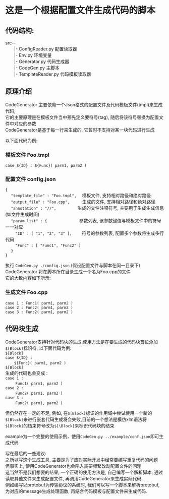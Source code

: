 # 这是一个根据配置文件生成代码的脚本  

## 代码结构:  
src--  
&emsp;&emsp;|- ConfigReader.py 配置读取器  
&emsp;&emsp;|- Env.py 环境变量  
&emsp;&emsp;|- Generator.py 代码生成器  
&emsp;&emsp;|- CodeGen.py 主脚本  
&emsp;&emsp;|- TemplateReader.py 代码模板读取器  

## 原理介绍  
CodeGenerator 主要依赖一个Json格式的配置文件及代码模板文件(tmpl)来生成代码,   
它的主要原理是在模板文件当中预先定义要符号(tag), 随后将该符号替换为配置文件中对应的参数  
CodeGenerator是基于每一行来生成的, 它暂时不支持对某一块代码进行生成

以下面代码为例:  
### 模板文件 Foo.tmpl  
`case ${ID} : ${Func}( parm1, parm2 )  `

### 配置文件 config.json  
`{`  
&emsp; `"template_file" : "Foo.tmpl",`&emsp; 模板文件, 支持相对路径和绝对路径  
&emsp; `"output_file" : "Foo.cpp",` &emsp; &emsp; 生成的文件, 支持相对路径和绝对路径  
&emsp; `"annotation" : "//",`&emsp;&emsp;&emsp;&emsp;&nbsp;&nbsp; 生成的文件注释符号, 主要用于生成生成信息(如文件生成时间)  
&emsp; `"param_list" : {`&emsp;&emsp;&emsp;&emsp;&emsp;&emsp;&emsp; 参数列表, 该参数键值与模板文件中的符号一一对应  
&emsp;&emsp; `"ID" : [ "1", "2", "3" ],`&emsp;&emsp; 符号的参数列表, 配置多个参数将生成多行代码  
&emsp;&emsp; `"Func" : [ "Func1", "Func2" ]`  
&emsp; `}`  
`}`  
    
执行 `CodeGen.py ./config.json` (假设配置文件与脚本在同一目录下)  
CodeGenerator 将在脚本所在目录生成一个名为Foo.cpp的文件  
它的大致内容如下所示:  
### 生成文件 Foo.cpp  
`case 1 : Func1( parm1, parm2 )`  
`case 2 : Func2( parm1, parm2 )`  
`case 3 : Func2( parm1, parm2 )`  

## 代码块生成
CodeGenerator支持针对代码块的生成,使用方法是在要生成的代码块首位添加`$[Block]`标识符, 以下面代码为例:   
`$[Block]`  
`case ${ID} : `  
&emsp;&emsp;`${Func}( parm1, parm2 )`  
`$[Block]`  
生成的代码也会变成 :  
`case 1 :`  
&emsp;&emsp; `Func1( parm1, parm2 )`  
`case 2 :`  
&emsp;&emsp; `Func2( parm1, parm2 )`  
`case 3 :`  
&emsp;&emsp; `Func2( parm1, parm2 )` 

但仍然存在一定的不足, 例如, 在`$[Block]`标识的作用域中尝试使用一个新的`$[Block]`来进行嵌套代码生成将会失败,目前的一个想法是模仿xlm语法将`$[Block]`的结束符号改为`$[\Block]`来标识代码块的结束

example为一个完整的使用示例，使用`CodeGen.py ../example/conf.json`即可生成代码  

写在最后的一些建议:  
之所以写这个生成工具, 主要是为了应对实际开发中经常要编写重复代码的问题  
但事实上, 使用CodeGenerator也会陷入需要频繁改动配置文件的问题  
这当然不是我们想要的结果, 一个正确的使用方法是, 自己编写一个解析脚本, 通过读取其他文件来生成配置文件, 再调用CodeGenerator来生成实际代码.  
例如编写以protobuf为传输协议的系统时, 我们可以写一个脚本来解析protobuf, 为对应的message生成处理函数, 再结合代码模板与配置文件来生成代码.  

